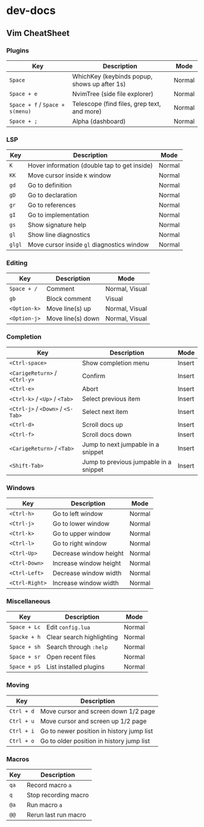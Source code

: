 # dev-docs

## Vim CheatSheet

### Plugins
| Key           | Description                               | Mode   |
|---------------|-------------------------------------------|--------|
| `Space`       | WhichKey (keybinds popup, shows up after 1s) | Normal |
| `Space + e`   | NvimTree (side file explorer)              | Normal |
| `Space + f` / `Space + s(menu)` | Telescope (find files, grep text, and more) | Normal |
| `Space + ;`   | Alpha (dashboard)                         | Normal |

### LSP
| Key           | Description                               | Mode   |
|---------------|-------------------------------------------|--------|
| `K`           | Hover information (double tap to get inside) | Normal |
| `KK`          | Move cursor inside `K` window             | Normal |
| `gd`          | Go to definition                          | Normal |
| `gD`          | Go to declaration                         | Normal |
| `gr`          | Go to references                          | Normal |
| `gI`          | Go to implementation                      | Normal |
| `gs`          | Show signature help                       | Normal |
| `gl`          | Show line diagnostics                     | Normal |
| `glgl`        | Move cursor inside `gl` diagnostics window | Normal |

### Editing
| Key           | Description                               | Mode            |
|---------------|-------------------------------------------|-----------------|
| `Space + /`   | Comment                                   | Normal, Visual  |
| `gb`          | Block comment                             | Visual          |
| `<Option-k>`  | Move line(s) up                           | Normal, Visual  |
| `<Option-j>`  | Move line(s) down                         | Normal, Visual  |

### Completion
| Key           | Description                               | Mode   |
|---------------|-------------------------------------------|--------|
| `<Ctrl-space>`   | Show completion menu                      | Insert |
| `<CarigeReturn>` / `<Ctrl-y>` | Confirm                                | Insert |
| `<Ctrl-e>`       | Abort                                     | Insert |
| `<Ctrl-k>` / `<Up>` / `<Tab>` | Select previous item          | Insert |
| `<Ctrl-j>` / `<Down>` / `<S-Tab>` | Select next item          | Insert |
| `<Ctrl-d>`       | Scroll docs up                            | Insert |
| `<Ctrl-f>`       | Scroll docs down                          | Insert |
| `<CarigeReturn>` / `<Tab>` | Jump to next jumpable in a snippet      | Insert |
| `<Shift-Tab>`     | Jump to previous jumpable in a snippet    | Insert |

### Windows
| Key           | Description                               | Mode   |
|---------------|-------------------------------------------|--------|
| `<Ctrl-h>`       | Go to left window                         | Normal |
| `<Ctrl-j>`       | Go to lower window                        | Normal |
| `<Ctrl-k>`       | Go to upper window                        | Normal |
| `<Ctrl-l>`       | Go to right window                        | Normal |
| `<Ctrl-Up>`      | Decrease window height                    | Normal |
| `<Ctrl-Down>`    | Increase window height                    | Normal |
| `<Ctrl-Left>`    | Decrease window width                     | Normal |
| `<Ctrl-Right>`   | Increase window width                     | Normal |

### Miscellaneous
| Key           | Description                               | Mode   |
|---------------|-------------------------------------------|--------|
| `Space + Lc`  | Edit `config.lua`                         | Normal |
| `Spacke + h`  | Clear search highlighting                 | Normal |
| `Space + sh`  | Search through `:help`                    | Normal |
| `Space + sr`  | Open recent files                         | Normal |
| `Space + pS`  | List installed plugins                    | Normal |

### Moving
| Key           | Description                               |
|---------------|-------------------------------------------|
| `Ctrl + d`    | Move cursor and screen down 1/2 page      |
| `Ctrl + u`    | Move cursor and screen up 1/2 page        |
| `Ctrl + i`    | Go to newer position in history jump list |
| `Ctrl + o`    | Go to older position in history jump list |

### Macros
| Key           | Description                               |
|---------------|-------------------------------------------|
| `qa`          | Record macro `a`                          |
| `q`           | Stop recording macro                      |
| `@a`          | Run macro `a`                             |
| `@@`          | Rerun last run macro                      |


